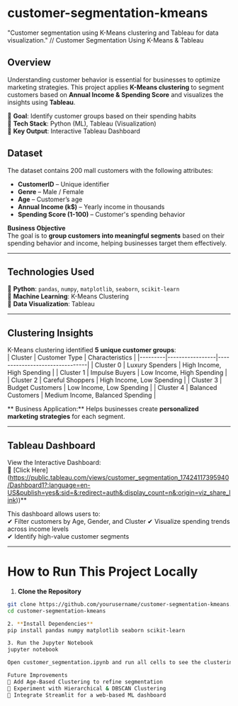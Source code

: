 # customer-segmentation-kmeans
"Customer segmentation using K-Means clustering and Tableau for data visualization."
// Customer Segmentation Using K-Means & Tableau

##  Overview  
Understanding customer behavior is essential for businesses to optimize marketing strategies. This project applies **K-Means clustering** to segment customers based on **Annual Income & Spending Score** and visualizes the insights using **Tableau**.

🔹 **Goal**: Identify customer groups based on their spending habits  
🔹 **Tech Stack**: Python (ML), Tableau (Visualization)  
🔹 **Key Output**: Interactive Tableau Dashboard  

##  Dataset  
The dataset contains 200 mall customers with the following attributes:  
-  **CustomerID** – Unique identifier  
-  **Genre** – Male / Female  
-  **Age** – Customer’s age
-  **Annual Income (k$)** – Yearly income in thousands  
-  **Spending Score (1-100)** – Customer's spending behavior  

 **Business Objective**  
The goal is to **group customers into meaningful segments** based on their spending behavior and income, helping businesses target them effectively.

---

##  **Technologies Used**
🔹 **Python**: `pandas`, `numpy`, `matplotlib`, `seaborn`, `scikit-learn`  
🔹 **Machine Learning**: K-Means Clustering  
🔹 **Data Visualization**: Tableau  

---

##  **Clustering Insights**
K-Means clustering identified **5 unique customer groups**:  
| Cluster | Customer Type | Characteristics |
|---------|-----------------|--------------------------------|
|  Cluster 0 | Luxury Spenders | High Income, High Spending |
|  Cluster 1 | Impulse Buyers | Low Income, High Spending |
|  Cluster 2 | Careful Shoppers | High Income, Low Spending |
|  Cluster 3 | Budget Customers | Low Income, Low Spending |
|  Cluster 4 | Balanced Customers | Medium Income, Balanced Spending |

** Business Application:** Helps businesses create **personalized marketing strategies** for each segment.

---

##  **Tableau Dashboard**
 View the Interactive Dashboard:  
🔗 [Click Here] (https://public.tableau.com/views/customer_segmentation_17424117395940/Dashboard1?:language=en-US&publish=yes&:sid=&:redirect=auth&:display_count=n&:origin=viz_share_link))**

This dashboard allows users to:  
✔ Filter customers by Age, Gender, and Cluster 
✔ Visualize spending trends across income levels  
✔ Identify high-value customer segments 

---

#  **How to Run This Project Locally**

1. **Clone the Repository**
```sh
git clone https://github.com/yourusername/customer-segmentation-kmeans.git
cd customer-segmentation-kmeans

2. **Install Dependencies**
pip install pandas numpy matplotlib seaborn scikit-learn

3. Run the Jupyter Notebook
jupyter notebook

Open customer_segmentation.ipynb and run all cells to see the clustering results.

Future Improvements
🔹 Add Age-Based Clustering to refine segmentation
🔹 Experiment with Hierarchical & DBSCAN Clustering
🔹 Integrate Streamlit for a web-based ML dashboard

